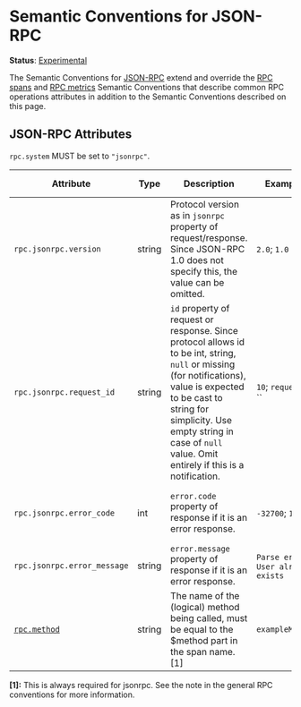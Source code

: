 # Semantic Conventions for JSON-RPC

**Status**: [Experimental][DocumentStatus]

The Semantic Conventions for [JSON-RPC](https://www.jsonrpc.org/) extend and override the [RPC spans](rpc-spans.md) and [RPC metrics](rpc-metrics.md) Semantic Conventions
that describe common RPC operations attributes in addition to the Semantic Conventions
described on this page.

## JSON-RPC Attributes

`rpc.system` MUST be set to `"jsonrpc"`.

<!-- semconv rpc.jsonrpc -->
| Attribute  | Type | Description  | Examples  | Requirement Level |
|---|---|---|---|---|
| `rpc.jsonrpc.version` | string | Protocol version as in `jsonrpc` property of request/response. Since JSON-RPC 1.0 does not specify this, the value can be omitted. | `2.0`; `1.0` | Conditionally Required: If other than the default version (`1.0`) |
| `rpc.jsonrpc.request_id` | string | `id` property of request or response. Since protocol allows id to be int, string, `null` or missing (for notifications), value is expected to be cast to string for simplicity. Use empty string in case of `null` value. Omit entirely if this is a notification. | `10`; `request-7`; `` | Recommended |
| `rpc.jsonrpc.error_code` | int | `error.code` property of response if it is an error response. | `-32700`; `100` | Conditionally Required: If response is not successful. |
| `rpc.jsonrpc.error_message` | string | `error.message` property of response if it is an error response. | `Parse error`; `User already exists` | Recommended |
| [`rpc.method`](rpc-spans.md) | string | The name of the (logical) method being called, must be equal to the $method part in the span name. [1] | `exampleMethod` | Required |

**[1]:** This is always required for jsonrpc. See the note in the general RPC conventions for more information.
<!-- endsemconv -->

[DocumentStatus]: https://github.com/open-telemetry/opentelemetry-specification/blob/v1.21.0/specification/document-status.md
